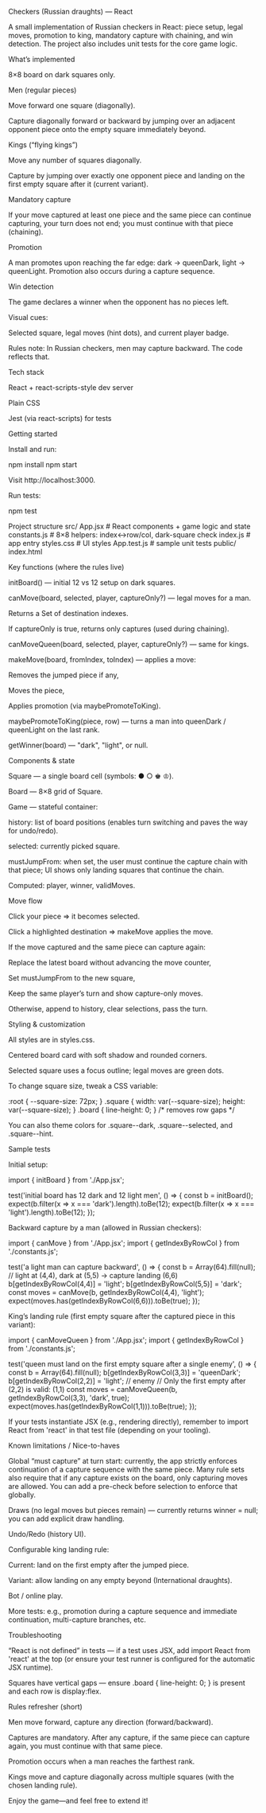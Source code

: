 Checkers (Russian draughts) — React

A small implementation of Russian checkers in React: piece setup, legal moves, promotion to king, mandatory capture with chaining, and win detection. The project also includes unit tests for the core game logic.

What’s implemented

8×8 board on dark squares only.

Men (regular pieces)

Move forward one square (diagonally).

Capture diagonally forward or backward by jumping over an adjacent opponent piece onto the empty square immediately beyond.

Kings (“flying kings”)

Move any number of squares diagonally.

Capture by jumping over exactly one opponent piece and landing on the first empty square after it (current variant).

Mandatory capture

If your move captured at least one piece and the same piece can continue capturing, your turn does not end; you must continue with that piece (chaining).

Promotion

A man promotes upon reaching the far edge: dark → queenDark, light → queenLight. Promotion also occurs during a capture sequence.

Win detection

The game declares a winner when the opponent has no pieces left.

Visual cues:

Selected square, legal moves (hint dots), and current player badge.

Rules note: In Russian checkers, men may capture backward. The code reflects that.

Tech stack

React + react-scripts-style dev server

Plain CSS

Jest (via react-scripts) for tests

Getting started

Install and run:

npm install
npm start


Visit http://localhost:3000.

Run tests:

npm test

Project structure
src/
  App.jsx          # React components + game logic and state
  constants.js     # 8×8 helpers: index<->row/col, dark-square check
  index.js         # app entry
  styles.css       # UI styles
  App.test.js      # sample unit tests
public/
  index.html

Key functions (where the rules live)

initBoard() — initial 12 vs 12 setup on dark squares.

canMove(board, selected, player, captureOnly?) — legal moves for a man.

Returns a Set of destination indexes.

If captureOnly is true, returns only captures (used during chaining).

canMoveQueen(board, selected, player, captureOnly?) — same for kings.

makeMove(board, fromIndex, toIndex) — applies a move:

Removes the jumped piece if any,

Moves the piece,

Applies promotion (via maybePromoteToKing).

maybePromoteToKing(piece, row) — turns a man into queenDark / queenLight on the last rank.

getWinner(board) — "dark", "light", or null.

Components & state

Square — a single board cell (symbols: ● ○ ♚ ♔).

Board — 8×8 grid of Square.

Game — stateful container:

history: list of board positions (enables turn switching and paves the way for undo/redo).

selected: currently picked square.

mustJumpFrom: when set, the user must continue the capture chain with that piece; UI shows only landing squares that continue the chain.

Computed: player, winner, validMoves.

Move flow

Click your piece ⇒ it becomes selected.

Click a highlighted destination ⇒ makeMove applies the move.

If the move captured and the same piece can capture again:

Replace the latest board without advancing the move counter,

Set mustJumpFrom to the new square,

Keep the same player’s turn and show capture-only moves.

Otherwise, append to history, clear selections, pass the turn.

Styling & customization

All styles are in styles.css.

Centered board card with soft shadow and rounded corners.

Selected square uses a focus outline; legal moves are green dots.

To change square size, tweak a CSS variable:

:root { --square-size: 72px; }
.square {
  width: var(--square-size);
  height: var(--square-size);
}
.board { line-height: 0; } /* removes row gaps */


You can also theme colors for .square--dark, .square--selected, and .square--hint.

Sample tests

Initial setup:

import { initBoard } from './App.jsx';

test('initial board has 12 dark and 12 light men', () => {
  const b = initBoard();
  expect(b.filter(x => x === 'dark').length).toBe(12);
  expect(b.filter(x => x === 'light').length).toBe(12);
});


Backward capture by a man (allowed in Russian checkers):

import { canMove } from './App.jsx';
import { getIndexByRowCol } from './constants.js';

test('a light man can capture backward', () => {
  const b = Array(64).fill(null);
  // light at (4,4), dark at (5,5) -> capture landing (6,6)
  b[getIndexByRowCol(4,4)] = 'light';
  b[getIndexByRowCol(5,5)] = 'dark';
  const moves = canMove(b, getIndexByRowCol(4,4), 'light');
  expect(moves.has(getIndexByRowCol(6,6))).toBe(true);
});


King’s landing rule (first empty square after the captured piece in this variant):

import { canMoveQueen } from './App.jsx';
import { getIndexByRowCol } from './constants.js';

test('queen must land on the first empty square after a single enemy', () => {
  const b = Array(64).fill(null);
  b[getIndexByRowCol(3,3)] = 'queenDark';
  b[getIndexByRowCol(2,2)] = 'light'; // enemy
  // Only the first empty after (2,2) is valid: (1,1)
  const moves = canMoveQueen(b, getIndexByRowCol(3,3), 'dark', true);
  expect(moves.has(getIndexByRowCol(1,1))).toBe(true);
});


If your tests instantiate JSX (e.g., rendering <Square /> directly), remember to import React from 'react' in that test file (depending on your tooling).

Known limitations / Nice-to-haves

Global “must capture” at turn start: currently, the app strictly enforces continuation of a capture sequence with the same piece. Many rule sets also require that if any capture exists on the board, only capturing moves are allowed. You can add a pre-check before selection to enforce that globally.

Draws (no legal moves but pieces remain) — currently returns winner = null; you can add explicit draw handling.

Undo/Redo (history UI).

Configurable king landing rule:

Current: land on the first empty after the jumped piece.

Variant: allow landing on any empty beyond (International draughts).

Bot / online play.

More tests: e.g., promotion during a capture sequence and immediate continuation, multi-capture branches, etc.

Troubleshooting

“React is not defined” in tests — if a test uses JSX, add import React from 'react' at the top (or ensure your test runner is configured for the automatic JSX runtime).

Squares have vertical gaps — ensure .board { line-height: 0; } is present and each row is display:flex.

Rules refresher (short)

Men move forward, capture any direction (forward/backward).

Captures are mandatory. After any capture, if the same piece can capture again, you must continue with that same piece.

Promotion occurs when a man reaches the farthest rank.

Kings move and capture diagonally across multiple squares (with the chosen landing rule).

Enjoy the game—and feel free to extend it!
